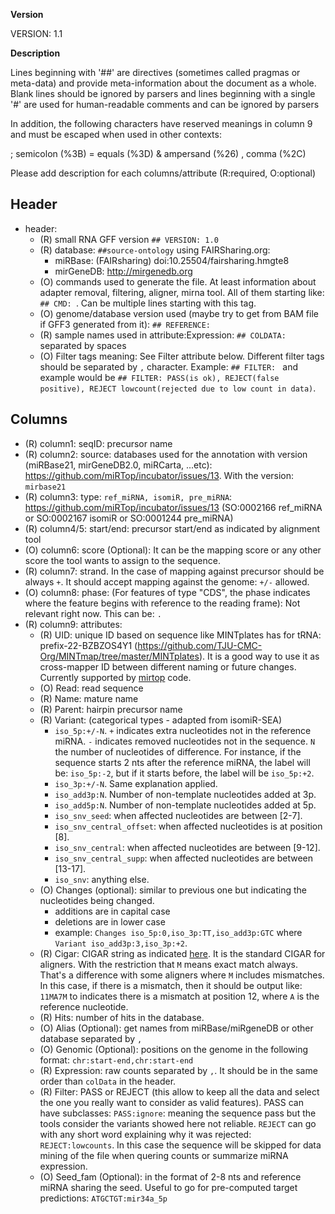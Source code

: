 **Version**

VERSION: 1.1

**Description**

Lines beginning with '##' are directives (sometimes called pragmas or meta-data) and provide meta-information about the document as a whole. Blank lines should be ignored by parsers and lines beginning with a single '#' are used for human-readable comments and can be ignored by parsers

In addition, the following characters have reserved meanings in column 9 and must be escaped when used in other contexts:

; semicolon (%3B)
= equals (%3D)
& ampersand (%26)
, comma (%2C)


Please add description for each columns/attribute (R:required, O:optional)

## Header
* header:
  * (R) small RNA GFF version `## VERSION: 1.0`
  * (R) database: `##source-ontology` using FAIRSharing.org:
    * miRBase: (FAIRsharing) doi:10.25504/fairsharing.hmgte8
    * mirGeneDB: http://mirgenedb.org
  * (O) commands used to generate the file. At least information about adapter removal, filtering, aligner, mirna tool. All of them starting like: `## CMD: `. Can be multiple lines starting with this tag.
  *  (O) genome/database version used (maybe try to get from BAM file if GFF3 generated from it): `## REFERENCE:`
  * (R) sample names used in attribute:Expression: `## COLDATA:` separated by spaces
  * (O) Filter tags meaning: See Filter attribute below. Different filter tags should be separated by `,` character. Example: `## FILTER: ` and example would be `## FILTER: PASS(is ok), REJECT(false positive), REJECT lowcount(rejected due to low count in data)`.

## Columns

* (R) column1: seqID: precursor name
* (R) column2: source: databases used for the annotation with version (miRBase21, mirGeneDB2.0, miRCarta, ...etc): https://github.com/miRTop/incubator/issues/13. With the version: `mirbase21`
* (R) column3: type: `ref_miRNA, isomiR, pre_miRNA`: https://github.com/miRTop/incubator/issues/13  (SO:0002166 ref_miRNA or SO:0002167 isomiR or SO:0001244 pre_miRNA)
* (R) column4/5: start/end: precursor start/end as indicated by alignment tool
* (O) column6: score (Optional): It can be the mapping score or any other score the tool wants to assign to the sequence.
* (R) column7: strand. In the case of mapping against precursor should be always `+`. It should accept mapping against the genome: `+/-` allowed.
* (O) column8: phase: (For features of type "CDS", the phase indicates where the feature begins with reference to the reading frame): Not relevant right now. This can be: `.`
* (R) column9: attributes:
  * (R) UID: unique ID based on sequence like MINTplates has for tRNA: prefix-22-BZBZOS4Y1 (https://github.com/TJU-CMC-Org/MINTmap/tree/master/MINTplates). It is a good way to use it as cross-mapper ID between different naming or future changes. Currently supported by [mirtop](https://github.com/miRTop/mirtop/blob/dev/mirtop/mirna/realign.py#) code.
  * (O) Read: read sequence
  * (R) Name: mature name
  * (R) Parent: hairpin precursor name
  * (R) Variant: (categorical types - adapted from isomiR-SEA)
    * `iso_5p:+/-N`. `+` indicates extra nucleotides not in the reference miRNA. `-` indicates removed nucleotides not in the sequence. `N` the number of nucleotides of difference. For instance, if the sequence starts 2 nts after the reference miRNA, the label will be: `iso_5p:-2`, but if it starts before, the label will be `iso_5p:+2`.
    * `iso_3p:+/-N`. Same explanation applied.
    * `iso_add3p:N`. Number of non-template nucleotides added at 3p.
    * `iso_add5p:N`. Number of non-template nucleotides added at 5p.
    * `iso_snv_seed`: when affected nucleotides are between [2-7].
    * `iso_snv_central_offset`: when affected nucleotides is at position [8].
    * `iso_snv_central`: when affected nucleotides are between [9-12].
    * `iso_snv_central_supp`: when affected nucleotides are between [13-17].
    * `iso_snv`: anything else.
  * (O) Changes (optional): similar to previous one but indicating the nucleotides being changed.
    * additions are in capital case
    * deletions are in lower case
    * example: `Changes iso_5p:0,iso_3p:TT,iso_add3p:GTC` where `Variant iso_add3p:3,iso_3p:+2`.
  * (R) Cigar: CIGAR string as indicated [here](https://samtools.github.io/hts-specs/SAMv1.pdf). It is the standard CIGAR for aligners. With the restriction that `M` means exact match always. That's a difference with some aligners where `M` includes mismatches. In this case, if there is a mismatch, then it should be output like: `11MA7M` to indicates there is a mismatch at position 12, where `A` is the reference nucleotide.
  * (R) Hits: number of hits in the database.
  * (O) Alias (Optional): get names from miRBase/miRgeneDB or other database separated by `,`
  * (O) Genomic (Optional): positions on the genome in the following format: `chr:start-end,chr:start-end`
  * (R) Expression: raw counts separated by `,`. It should be in the same order than `colData` in the header.
  * (R) Filter: PASS or REJECT (this allow to keep all the data and select the one you really want to consider as valid features). PASS can have subclasses: `PASS:ignore`: meaning the sequence pass but the tools consider the variants showed here not reliable. `REJECT` can go with any short word explaining why it was rejected: `REJECT:lowcounts`. In this case the sequence will be skipped for data mining of the file when quering counts or summarize miRNA expression.
  * (O) Seed_fam (Optional): in the format of 2-8 nts and reference miRNA sharing the seed. Useful to go for pre-computed target predictions: `ATGCTGT:mir34a_5p`

